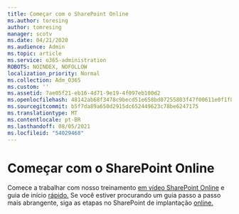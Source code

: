 ```yaml
---
title: Começar com o SharePoint Online
ms.author: toresing
author: tomresing
manager: scotv
ms.date: 04/21/2020
ms.audience: Admin
ms.topic: article
ms.service: o365-administration
ROBOTS: NOINDEX, NOFOLLOW
localization_priority: Normal
ms.collection: Adm_O365
ms.custom: ''
ms.assetid: 7ae05f21-eb16-4d71-9e19-4f097eb100d2
ms.openlocfilehash: 48142ab68f3478c9becd51e658bd07255803f47f00611e0f1f8ab1757fdc984d
ms.sourcegitcommit: b5f7da89a650d2915dc652449623c78be6247175
ms.translationtype: MT
ms.contentlocale: pt-BR
ms.lasthandoff: 08/05/2021
ms.locfileid: "54029468"
---
```

# <a name="get-started-with-sharepoint-online"></a>Começar com o SharePoint Online

Comece a trabalhar com nosso treinamento [em vídeo SharePoint Online](https://go.microsoft.com/fwlink/?linkid=866438) e guia de início [rápido.](https://go.microsoft.com/fwlink/?linkid=866437) Se você estiver procurando um guia passo a passo mais abrangente, siga as etapas no SharePoint de implantação [online.](https://portal.office.com/onboarding/sharepointonline#/)
  

